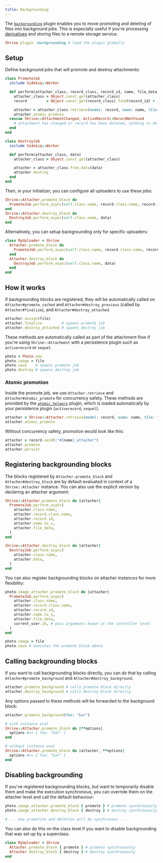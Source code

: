 ```yaml
---
title: Backgrounding
---
```


The [`backgrounding`][backgrounding] plugin enables you to move promoting and
deleting of files into background jobs. This is especially useful if you're
processing [derivatives] and storing files to a remote storage service.

```rb
Shrine.plugin :backgrounding # load the plugin globally
```

## Setup

Define background jobs that will promote and destroy attachments:

```rb
class PromoteJob
  include Sidekiq::Worker

  def perform(attacher_class, record_class, record_id, name, file_data)
    attacher_class = Object.const_get(attacher_class)
    record         = Object.const_get(record_class).find(record_id) # if using Active Record

    attacher = attacher_class.retrieve(model: record, name: name, file: file_data)
    attacher.atomic_promote
  rescue Shrine::AttachmentChanged, ActiveRecord::RecordNotFound
    # attachment has changed or record has been deleted, nothing to do
  end
end
```
```rb
class DestroyJob
  include Sidekiq::Worker

  def perform(attacher_class, data)
    attacher_class = Object.const_get(attacher_class)

    attacher = attacher_class.from_data(data)
    attacher.destroy
  end
end
```

Then, in your initializer, you can configure all uploaders to use these jobs:

```rb
Shrine::Attacher.promote_block do
  PromoteJob.perform_async(self.class.name, record.class.name, record.id, name.to_s, file_data)
end
Shrine::Attacher.destroy_block do
  DestroyJob.perform_async(self.class.name, data)
end
```

Alternatively, you can setup backgrounding only for specific uploaders:

```rb
class MyUploader < Shrine
  Attacher.promote_block do
    PromoteJob.perform_async(self.class.name, record.class.name, record.id, name.to_s, file_data)
  end
  Attacher.destroy_block do
    DestroyJob.perform_async(self.class.name, data)
  end
end
```

## How it works

If backgrounding blocks are registered, they will be automatically called on
`Attacher#promote_cached` and `Attacher#destroy_previous` (called by
`Attacher#finalize`), and `Attacher#destroy_attached`.

```rb
attacher.assign(file)
attacher.finalize         # spawns promote job
attacher.destroy_attached # spawns destroy job
```

These methods are automatically called as part of the attachment flow if you're
using `Shrine::Attachment` with a persistence plugin such as `activerecord` or
`sequel`.

```rb
photo = Photo.new
photo.image = file
photo.save    # spawns promote job
photo.destroy # spawns destroy job
```

### Atomic promotion

Inside the promote job, we use `Attacher.retrieve` and
`Attacher#atomic_promote` for concurrency safety. These methods are provided
by the [`atomic_helpers`][atomic_helpers] plugin, which is loaded automatically
by your persistence plugin (`activerecord`, `sequel`).

```rb
attacher = Shrine::Attacher.retrieve(model: record, name: name, file: file_data)
attacher.atomic_promote
```

Without concurrency safety, promotion would look like this:

```rb
attacher = record.send(:"#{name}_attacher")
attacher.promote
attacher.persist
```

## Registering backgrounding blocks

The blocks registered by `Attacher.promote_block` and `Attacher#destroy_block`
are by default evaluated in context of a `Shrine::Attacher` instance. You can
also use the explicit version by declaring an attacher argument:

```rb
Shrine::Attacher.promote_block do |attacher|
  PromoteJob.perform_async(
    attacher.class.name,
    attacher.record.class.name,
    attacher.record.id,
    attacher.name.to_s,
    attacher.file_data,
  )
end

Shrine::Attacher.destroy_block do |attacher|
  DestroyJob.perform_async(
    attacher.class.name,
    attacher.data,
  )
end
```

You can also register backgrounding blocks on attacher *instances* for more
flexibility:

```rb
photo.image_attacher.promote_block do |attacher|
  PromoteJob.perform_async(
    attacher.class.name,
    attacher.record.class.name,
    attacher.record.id,
    attacher.name.to_s,
    attacher.file_data,
    current_user.id, # pass arguments known at the controller level
  )
end

photo.image = file
photo.save # executes the promote block above
```

## Calling backgrounding blocks

If you want to call backgrounding blocks directly, you can do that by calling
`Attacher#promote_background` and `Attacher#destroy_background`.

```rb
attacher.promote_background # calls promote block directly
attacher.destroy_background # calls destroy block directly
```

Any options passed to these methods will be forwarded to the background block:

```rb
attacher.promote_background(foo: "bar")
```
```rb
# with instance eval
Shrine::Attacher.promote_block do |**options|
  options #=> { foo: "bar" }
end

# without instance eval
Shrine::Attacher.promote_block do |attacher, **options|
  options #=> { foo: "bar" }
end
```

## Disabling backgrounding

If you've registered backgrounding blocks, but want to temporarily disable them
and make the execution synchronous, you can override them on the attacher level
and call the default behaviour:

```rb
photo.image_attacher.promote_block { promote } # promote synchronously
photo.image_attacher.destroy_block { destroy } # destroy synchronously

# ... now promotion and deletion will be synchronous ...
```

You can also do this on the class level if you want to disable backgrounding
that was set up by a superclass:

```rb
class MyUploader < Shrine
  Attacher.promote_block { promote } # promote synchronously
  Attacher.destroy_block { destroy } # destroy synchronously
end
```

[backgrounding]: https://github.com/shrinerb/shrine/blob/master/lib/shrine/plugins/backgrounding.rb
[derivatives]: https://shrinerb.com/docs/plugins/derivatives
[atomic_helpers]: https://shrinerb.com/docs/plugins/atomic_helpers
